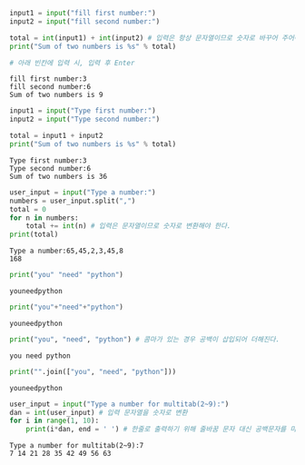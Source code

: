 

```python
input1 = input("fill first number:")
input2 = input("fill second number:")

total = int(input1) + int(input2) # 입력은 항상 문자열이므로 숫자로 바꾸어 주어야 한다.
print("Sum of two numbers is %s" % total)

# 아래 빈칸에 입력 시, 입력 후 Enter
```

    fill first number:3
    fill second number:6
    Sum of two numbers is 9



```python
input1 = input("Type first number:")
input2 = input("Type second number:")

total = input1 + input2
print("Sum of two numbers is %s" % total)
```

    Type first number:3
    Type second number:6
    Sum of two numbers is 36



```python
user_input = input("Type a number:")
numbers = user_input.split(",")
total = 0
for n in numbers:
    total += int(n) # 입력은 문자열이므로 숫자로 변환해야 한다.
print(total)
```

    Type a number:65,45,2,3,45,8
    168



```python
print("you" "need" "python")
```

    youneedpython



```python
print("you"+"need"+"python")
```

    youneedpython



```python
print("you", "need", "python") # 콤마가 있는 경우 공백이 삽입되어 더해진다.
```

    you need python



```python
print("".join(["you", "need", "python"]))
```

    youneedpython



```python
user_input = input("Type a number for multitab(2~9):")
dan = int(user_input) # 입력 문자열을 숫자로 변환
for i in range(1, 10):
    print(i*dan, end = ' ') # 한줄로 출력하기 위해 줄바꿈 문자 대신 공백문자를 마지막에 출력한다.
```

    Type a number for multitab(2~9):7
    7 14 21 28 35 42 49 56 63 
